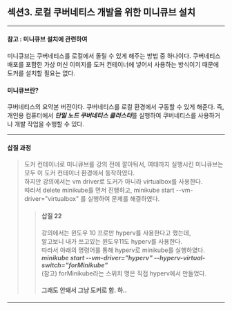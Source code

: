 ## 섹션3. 로컬 쿠버네티스 개발을 위한 미니큐브 설치

***

#### 참고 : 미니큐브 설치에 관련하여

미니큐브는 쿠버네티스를 로컬에서 돌릴 수 있게 해주는 방법 중 하나이다.
쿠버네티스 배포를 포함한 가상 머신 이미지를 도커 컨테이너에 넣어서
사용하는 방식이기 때문에 도커를 설치할 필요는 없다.

#### 미니큐브란?

쿠버네티스의 요약본 버전이다. 쿠버네티스를 로컬 환경에서 
구동할 수 있게 해준다.
즉, 개인용 컴퓨터에서 ***단일 노드 쿠버네티스 클러스터***를 실행하여
쿠버네티스를 사용하거나 개발 작업을 수행할 수 있다.

***
#### 삽질 과정

> 도커 컨테이너로 미니큐브를 강의 전에 깔아둬서, 여태까지 실행시킨
> 미니큐브는 모두 이 도커 컨테이너 환경에서 동작하였다.  
> 하지만 강의에서는 vm driver로 도커가 아니라 virtualbox를 사용한다.  
> 따라서 delete minikube를 먼저 진행하고, 
> minikube start --vm-driver="virtualbox" 를 실행하여 문제를 해결하였다.
> 
> > #### 삽질 22
> > 강의에서는 윈도우 10 프로만 hyperv를 사용한다고 했는데,  
> > 알고보니 내가 쓰고있는 윈도우11도 hyperv를 사용한다.  
> > 따라서 아래의 명령어를 통해 hyperv로 minikube를 실행하였다.
> > ***minikube start --vm-driver="hyperv" --hyperv-virtual-switch="forMinikube"***  
> > (참고) forMinikube라는 스위치 명은 직접 hyperv에서 만들었다.
> > #### 그래도 안돼서 그냥 도커로 함. 하..
***

